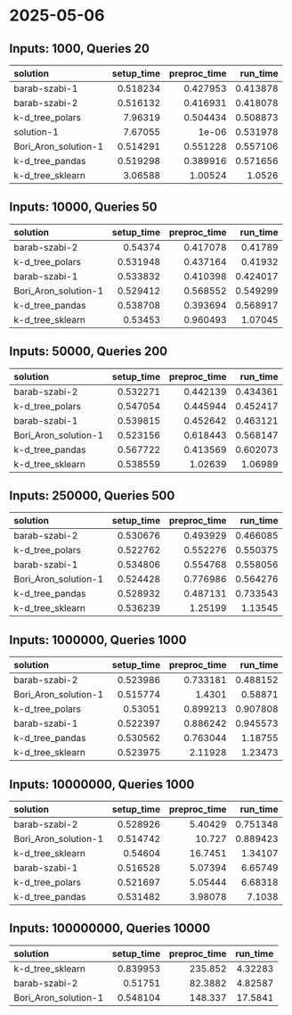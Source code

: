 # 2025-05-06

## Inputs: 1000, Queries 20

| solution             |   setup_time |   preproc_time |   run_time |
|:---------------------|-------------:|---------------:|-----------:|
| barab-szabi-1        |     0.518234 |       0.427953 |   0.413878 |
| barab-szabi-2        |     0.516132 |       0.416931 |   0.418078 |
| k-d_tree_polars      |     7.96319  |       0.504434 |   0.508873 |
| solution-1           |     7.67055  |       1e-06    |   0.531978 |
| Bori_Aron_solution-1 |     0.514291 |       0.551228 |   0.557106 |
| k-d_tree_pandas      |     0.519298 |       0.389916 |   0.571656 |
| k-d_tree_sklearn     |     3.06588  |       1.00524  |   1.0526   |

## Inputs: 10000, Queries 50

| solution             |   setup_time |   preproc_time |   run_time |
|:---------------------|-------------:|---------------:|-----------:|
| barab-szabi-2        |     0.54374  |       0.417078 |   0.41789  |
| k-d_tree_polars      |     0.531948 |       0.437164 |   0.41932  |
| barab-szabi-1        |     0.533832 |       0.410398 |   0.424017 |
| Bori_Aron_solution-1 |     0.529412 |       0.568552 |   0.549299 |
| k-d_tree_pandas      |     0.538708 |       0.393694 |   0.568917 |
| k-d_tree_sklearn     |     0.53453  |       0.960493 |   1.07045  |

## Inputs: 50000, Queries 200

| solution             |   setup_time |   preproc_time |   run_time |
|:---------------------|-------------:|---------------:|-----------:|
| barab-szabi-2        |     0.532271 |       0.442139 |   0.434361 |
| k-d_tree_polars      |     0.547054 |       0.445944 |   0.452417 |
| barab-szabi-1        |     0.539815 |       0.452642 |   0.463121 |
| Bori_Aron_solution-1 |     0.523156 |       0.618443 |   0.568147 |
| k-d_tree_pandas      |     0.567722 |       0.413569 |   0.602073 |
| k-d_tree_sklearn     |     0.538559 |       1.02639  |   1.06989  |

## Inputs: 250000, Queries 500

| solution             |   setup_time |   preproc_time |   run_time |
|:---------------------|-------------:|---------------:|-----------:|
| barab-szabi-2        |     0.530676 |       0.493929 |   0.466085 |
| k-d_tree_polars      |     0.522762 |       0.552276 |   0.550375 |
| barab-szabi-1        |     0.534806 |       0.554768 |   0.558056 |
| Bori_Aron_solution-1 |     0.524428 |       0.776986 |   0.564276 |
| k-d_tree_pandas      |     0.528932 |       0.487131 |   0.733543 |
| k-d_tree_sklearn     |     0.536239 |       1.25199  |   1.13545  |

## Inputs: 1000000, Queries 1000

| solution             |   setup_time |   preproc_time |   run_time |
|:---------------------|-------------:|---------------:|-----------:|
| barab-szabi-2        |     0.523986 |       0.733181 |   0.488152 |
| Bori_Aron_solution-1 |     0.515774 |       1.4301   |   0.58871  |
| k-d_tree_polars      |     0.53051  |       0.899213 |   0.907808 |
| barab-szabi-1        |     0.522397 |       0.886242 |   0.945573 |
| k-d_tree_pandas      |     0.530562 |       0.763044 |   1.18755  |
| k-d_tree_sklearn     |     0.523975 |       2.11928  |   1.23473  |

## Inputs: 10000000, Queries 1000

| solution             |   setup_time |   preproc_time |   run_time |
|:---------------------|-------------:|---------------:|-----------:|
| barab-szabi-2        |     0.528926 |        5.40429 |   0.751348 |
| Bori_Aron_solution-1 |     0.514742 |       10.727   |   0.889423 |
| k-d_tree_sklearn     |     0.54604  |       16.7451  |   1.34107  |
| barab-szabi-1        |     0.516528 |        5.07394 |   6.65749  |
| k-d_tree_polars      |     0.521697 |        5.05444 |   6.68318  |
| k-d_tree_pandas      |     0.531482 |        3.98078 |   7.1038   |

## Inputs: 100000000, Queries 10000

| solution             |   setup_time |   preproc_time |   run_time |
|:---------------------|-------------:|---------------:|-----------:|
| k-d_tree_sklearn     |     0.839953 |       235.852  |    4.32283 |
| barab-szabi-2        |     0.51751  |        82.3882 |    4.82587 |
| Bori_Aron_solution-1 |     0.548104 |       148.337  |   17.5841  |